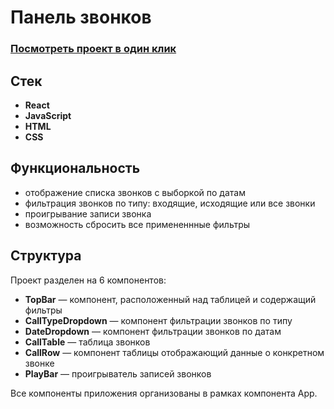 # Панель звонков

### [Посмотреть проект в один клик](https://webbOrista.github.io/calls-panel/)


## Стек
- **React**
- **JavaScript**
- **HTML**
- **CSS**


## Функциональность

- отображение списка звонков с выборкой по датам 
- фильтрация звонков по типу: входящие, исходящие или все звонки
- проигрывание записи звонка
- возможность сбросить все примененнные фильтры


## Структура

Проект разделен на 6 компонентов:

- **TopBar** — компонент, расположенный над таблицей и содержащий фильтры
- **CallTypeDropdown** — компонент фильтрации звонков по типу
- **DateDropdown** — компонент фильтрации звонков по датам
- **CallTable** — таблица звонков
- **CallRow** — компонент таблицы отображающий данные о конкретном звонке
- **PlayBar** — проигрыватель записей звонков

Все компоненты приложения организованы в рамках компонента App.
